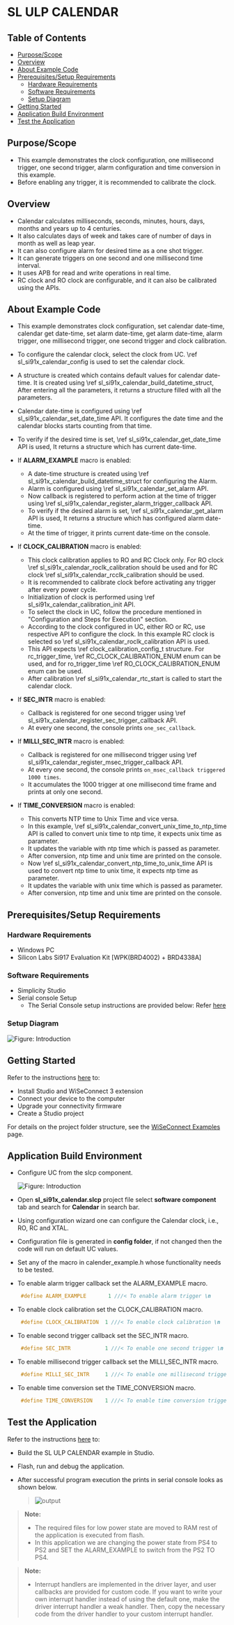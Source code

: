 # SL ULP CALENDAR

## Table of Contents

- [Purpose/Scope](#purposescope)
- [Overview](#overview)
- [About Example Code](#about-example-code)
- [Prerequisites/Setup Requirements](#prerequisitessetup-requirements)
  - [Hardware Requirements](#hardware-requirements)
  - [Software Requirements](#software-requirements)
  - [Setup Diagram](#setup-diagram)
- [Getting Started](#getting-started)
- [Application Build Environment](#application-build-environment)
- [Test the Application](#test-the-application)

## Purpose/Scope

- This example demonstrates the clock configuration, one millisecond trigger, one second trigger, alarm configuration and time conversion in this example.
- Before enabling any trigger, it is recommended to calibrate the clock.

## Overview

- Calendar calculates milliseconds, seconds, minutes, hours, days, months and years up to 4 centuries.
- It also calculates days of week and takes care of number of days in month as well as leap year.
- It can also configure alarm for desired time as a one shot trigger.
- It can generate triggers on one second and one millisecond time interval.
- It uses APB for read and write operations in real time.
- RC clock and RO clock are configurable, and it can also be calibrated using the APIs.

## About Example Code

- This example demonstrates clock configuration, set calendar date-time, calendar get date-time, set alarm date-time, get alarm date-time, alarm trigger, one millisecond trigger, one second trigger and clock calibration.
- To configure the calendar clock, select the clock from UC. \ref sl_si91x_calendar_config is used to set the calendar clock.
- A structure is created which contains default values for calendar date-time. It is created using \ref sl_si91x_calendar_build_datetime_struct, After entering all the parameters, it returns a structure filled with all the parameters.
- Calendar date-time is configured using \ref sl_si91x_calendar_set_date_time API. It configures the date time and the calendar blocks starts counting from that time.
- To verify if the desired time is set, \ref sl_si91x_calendar_get_date_time API is used, It returns a structure which has current date-time.

- If **ALARM_EXAMPLE** macro is enabled:

  - A date-time structure is created using \ref sl_si91x_calendar_build_datetime_struct for configuring the Alarm.
  - Alarm is configured using \ref sl_si91x_calendar_set_alarm API.
  - Now callback is registered to perform action at the time of trigger using \ref sl_si91x_calendar_register_alarm_trigger_callback API.
  - To verify if the desired alarm is set, \ref sl_si91x_calendar_get_alarm API is used, It returns a structure which has configured alarm date-time.
  - At the time of trigger, it prints current date-time on the console.

- If **CLOCK_CALIBRATION** macro is enabled:
  
  - This clock calibration applies to RO and RC Clock only. For RO clock \ref sl_si91x_calendar_roclk_calibration should be used and for RC clock \ref sl_si91x_calendar_rcclk_calibration should be used.
  - It is recommended to calibrate clock before activating any trigger after every power cycle.
  - Initialization of clock is performed using \ref sl_si91x_calendar_calibration_init API.
  - To select the clock in UC, follow the procedure mentioned in "Configuration and Steps for Execution" section.
  - According to the clock configured in UC, either RO or RC, use respective API to configure the clock. In this example RC clock is selected so \ref sl_si91x_calendar_roclk_calibration API is used.
  - This API expects \ref clock_calibration_config_t structure. For rc_trigger_time, \ref RC_CLOCK_CALIBRATION_ENUM enum can be used, and for ro_trigger_time \ref RO_CLOCK_CALIBRATION_ENUM enum can be used.
  - After calibration \ref sl_si91x_calendar_rtc_start is called to start the calendar clock.

- If **SEC_INTR** macro is enabled:

  - Callback is registered for one second trigger using \ref sl_si91x_calendar_register_sec_trigger_callback API.
  - At every one second, the console prints `one_sec_callback`.

- If **MILLI_SEC_INTR** macro is enabled:

  - Callback is registered for one millisecond trigger using \ref sl_si91x_calendar_register_msec_trigger_callback API.
  - At every one second, the console prints `on_msec_callback triggered 1000 times`.
  - It accumulates the 1000 trigger at one millisecond time frame and prints at only one second.

- If **TIME_CONVERSION** macro is enabled:
  - This converts NTP time to Unix Time and vice versa.
  - In this example, \ref sl_si91x_calendar_convert_unix_time_to_ntp_time API is called to convert unix time to ntp time, it expects unix time as parameter.
  - It updates the variable with ntp time which is passed as parameter.
  - After conversion, ntp time and unix time are printed on the console.
  - Now \ref sl_si91x_calendar_convert_ntp_time_to_unix_time API is used to convert ntp time to unix time, it expects ntp time as parameter.
  - It updates the variable with unix time which is passed as parameter.
  - After conversion, ntp time and unix time are printed on the console.

## Prerequisites/Setup Requirements

### Hardware Requirements

- Windows PC
- Silicon Labs Si917 Evaluation Kit [WPK(BRD4002) + BRD4338A]

### Software Requirements

- Simplicity Studio
- Serial console Setup
  - The Serial Console setup instructions are provided below:
Refer [here](https://docs.silabs.com/wiseconnect/latest/wiseconnect-developers-guide-developing-for-silabs-hosts/#console-input-and-output)

### Setup Diagram

 ![Figure: Introduction](resources/readme/setupdiagram.png)

## Getting Started

Refer to the instructions [here](https://docs.silabs.com/wiseconnect/latest/wiseconnect-getting-started/) to:

- Install Studio and WiSeConnect 3 extension
- Connect your device to the computer
- Upgrade your connectivity firmware
- Create a Studio project

For details on the project folder structure, see the [WiSeConnect Examples](https://docs.silabs.com/wiseconnect/latest/wiseconnect-examples/#example-folder-structure) page.

## Application Build Environment

- Configure UC from the slcp component.

   ![Figure: Introduction](resources/uc_screen/calendar_uc_screen.png)

- Open **sl_si91x_calendar.slcp** project file select **software component** tab and search for **Calendar** in search bar.
- Using configuration wizard one can configure the Calendar clock, i.e., RO, RC and XTAL.
- Configuration file is generated in **config folder**, if not changed then the code will run on default UC values.

- Set any of the macro in calender_example.h whose functionality needs to be tested.

- To enable alarm trigger callback set the ALARM_EXAMPLE macro.

  ```C
   #define ALARM_EXAMPLE       1 ///< To enable alarm trigger \n
  ```

- To enable clock calibration set the CLOCK_CALIBRATION macro.

   ```C
    #define CLOCK_CALIBRATION  1 ///< To enable clock calibration \n
   ```
- To enable second trigger callback set the SEC_INTR macro.

   ```C
    #define SEC_INTR           1 ///< To enable one second trigger \n
   ```

- To enable millisecond trigger callback set the MILLI_SEC_INTR macro.

   ```C
    #define MILLI_SEC_INTR     1 ///< To enable one millisecond trigger \n
   ```

- To enable time conversion set the TIME_CONVERSION macro.

   ```C
    #define TIME_CONVERSION    1 ///< To enable time conversion trigger \n
   ```

## Test the Application

Refer to the instructions [here](https://docs.silabs.com/wiseconnect/latest/wiseconnect-getting-started/) to:

- Build the SL ULP CALENDAR example in Studio.
- Flash, run and debug the application.
- After successful program execution the prints in serial console looks as shown below.

  >![output](resources/readme/output_ulp_calendar.png)

> **Note:**
>- The required files for low power state are moved to RAM rest of the application is executed from flash.
>- In this application we are changing the power state from PS4 to PS2 and SET the ALARM_EXAMPLE to switch from the PS2 TO PS4.



> **Note:**
>
> - Interrupt handlers are implemented in the driver layer, and user callbacks are provided for custom code. If you want to write your own interrupt handler instead of using the default one, make the driver interrupt handler a weak handler. Then, copy the necessary code from the driver handler to your custom interrupt handler.
